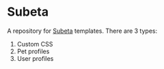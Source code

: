 # Subeta

A repository for [Subeta](https://subeta.net) templates. There are 3 types:

1. Custom CSS
2. Pet profiles
3. User profiles
